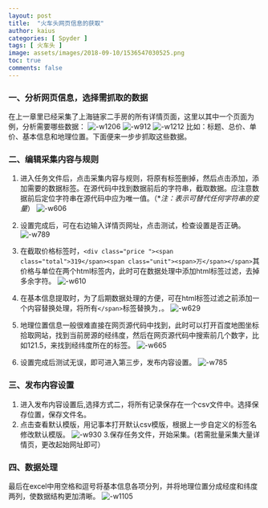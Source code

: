 ```yaml
---
layout: post
title:  "火车头网页信息的获取"
author: kaius
categories: [ Spyder ]
tags: [ 火车头 ]
image: assets/images/2018-09-10/1536547030525.png
toc: true
comments: false
---
```


### 一、分析网页信息，选择需抓取的数据
在上一章里已经采集了上海链家二手房的所有详情页面，这里以其中一个页面为例，分析需要哪些数据：
![-w1206]({{site.baseurl}}/assets/images/2018-08-05/15334543295514.jpg)
![-w912]({{site.baseurl}}/assets/images/2018-08-05/15334544119412.jpg)
![-w1212]({{site.baseurl}}/assets/images/2018-08-05/15334544436968.jpg)
比如：标题、总价、单价、基本信息和地理位置。下面便来一步步抓取这些数据。

### 二、编辑采集内容与规则
1. 进入任务文件后，点击采集内容与规则，将原有标签删掉，然后点击添加，添加需要的数据标签。在源代码中找到数据前后的字符串，截取数据。应注意数据前后定位字符串在源代码中应为唯一值。（**注：*表示可替代任何字符串的变量**）
![-w606]({{site.baseurl}}/assets/images/2018-08-05/15334551729147.jpg)

2. 设置完成后，可在右边输入详情页网址，点击测试，检查设置是否正确。
![-w789]({{site.baseurl}}/assets/images/2018-08-05/15334559903298.jpg)

3. 在截取价格标签时，`<div class="price "><span class="total">319</span><span class="unit"><span>万</span></span>`其价格与单位在两个html标签内，此时可在数据处理中添加html标签过滤，去掉多余字符。
![-w610]({{site.baseurl}}/assets/images/2018-08-05/15334557270395.jpg)
4. 在基本信息提取时，为了后期数据处理的方便，可在html标签过滤之前添加一个内容替换处理，将所有`</span>`标签替换为`,`。
![-w629]({{site.baseurl}}/assets/images/2018-08-05/15334565251328.jpg)

5. 地理位置信息一般很难直接在网页源代码中找到，此时可以打开百度地图坐标拾取网站，找到当前房源的经纬度，然后在网页源代码中搜索前几个数字，比如121.5，来找到经纬度所在的标签。
![-w665]({{site.baseurl}}/assets/images/2018-08-05/15334568615062.jpg)
6. 设置完成后测试无误，即可进入第三步，发布内容设置。
![-w785]({{site.baseurl}}/assets/images/2018-08-05/15334569768055.jpg)

### 三、发布内容设置
1. 进入发布内容设置后,选择方式二，将所有记录保存在一个csv文件中。选择保存位置，保存文件名。
2. 点击查看默认模版，用记事本打开默认csv模版，根据上一步自定义的标签名修改默认模版。
![-w930]({{site.baseurl}}/assets/images/2018-08-05/15334573747142.jpg)
3.保存任务文件，开始采集。(若需批量采集大量详情页，更改起始网址即可）

### 四、数据处理
最后在excel中用空格和逗号将基本信息各项分列，并将地理位置分成经度和纬度两列，使数据结构更加清晰。
![-w1105]({{site.baseurl}}/assets/images/2018-08-05/15334607616350.jpg)
